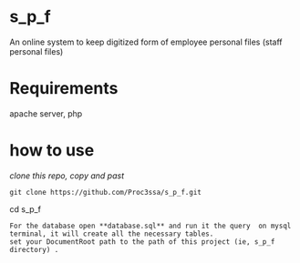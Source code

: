 # s_p_f
An online system to keep digitized form of employee personal files (staff personal files)
# Requirements
apache server,
php
# how to use

*clone this repo, copy and past*
```
git clone https://github.com/Proc3ssa/s_p_f.git
```

cd  s_p_f 
```
For the database open **database.sql** and run it the query  on mysql terminal, it will create all the necessary tables.
set your DocumentRoot path to the path of this project (ie, s_p_f directory) .
